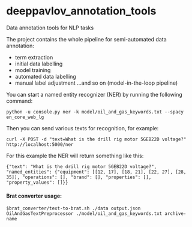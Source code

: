 # deeppavlov_annotation_tools
Data annotation tools for NLP tasks

The project contains the whole pipeline for semi-automated data annotation: 
- term extraction
- initial data labelling
- model training
- automated data labelling
- manual label adjustment
...and so on (model-in-the-loop pipeline)

You can start a named entity recognizer (NER) by running the following command:

``` python -u console.py ner -k model/oil_and_gas_keywords.txt --spacy en_core_web_lg ```

Then you can send various texts for recognition, for example:

``` curl -X POST -d "text=What is the drill rig motor 5GEB22D voltage?"  http://localhost:5000/ner ```

For this example the NER will return something like this:

``` {"text": "What is the drill rig motor 5GEB22D voltage?", "named_entities": {"equipment": [[12, 17], [18, 21], [22, 27], [28, 35]], "operations": [], "brand": [], "properties": [], "property_values": []}} ```

#### Brat converter usage:
```
$brat_converter/text-to-brat.sh ./data output.json OilAndGasTextPreprocessor ./model/oil_and_gas_keywords.txt archive-name
```